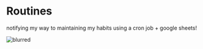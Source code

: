 # Routines

notifying my way to maintaining my habits using a cron job + google sheets!

![blurred](https://user-images.githubusercontent.com/30136716/213897245-6baba9ab-0da3-475b-9598-ab3a2b93c09f.png)

